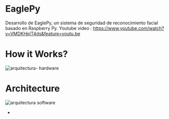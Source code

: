 # EaglePy
Desarrollo de EaglePy, un sistema de seguridad de reconocimiento facial basado en Raspberry Py. 
Youtube video : https://www.youtube.com/watch?v=VMDKHpIT4ds&feature=youtu.be


# How it Works?
![arquitectura- hardware](https://user-images.githubusercontent.com/14321326/27209208-1d10f8ca-5210-11e7-80ad-d34aa75ec725.png)



# Architecture
![arquitectura software](https://user-images.githubusercontent.com/14321326/27209161-c02ef422-520f-11e7-962d-67553d4e059c.jpg)




+
